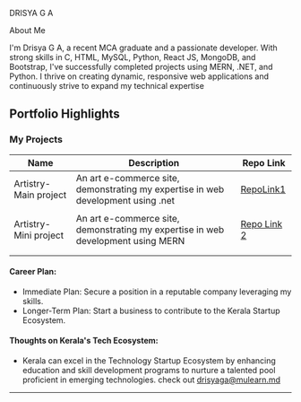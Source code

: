 DRISYA G A

About Me

I'm Drisya G A, a recent MCA graduate and a passionate developer. With strong skills in C, HTML, MySQL, Python, React JS, MongoDB, and Bootstrap, I've successfully completed projects using MERN, .NET, and Python. I thrive on creating dynamic, responsive web applications and continuously strive to expand my technical expertise

## Portfolio Highlights

### My Projects

| Name                | Description                                                               | Repo Link                                                             |
|---------------------|---------------------------------------------------------------------------|-----------------------------------------------------------------------|
|Artistry-Main project| An art e-commerce site, demonstrating my expertise in web development using .net                                                                   | [RepoLink1](https://github.com/drisyaga123/Artistry_web_Application)|  | 
|                     |                      |                                                                       |
|Artistry-Mini project| An art e-commerce site, demonstrating my expertise in web development using MERN      |[Repo Link 2](https://github.com/drisyaga123/Web_app)                   |
|                     |        |                                                                       |
|                     |                                                    |                                                                       |


#### Career Plan:

- Immediate Plan: Secure a position in a reputable company leveraging my skills.
- Longer-Term Plan: Start a business to contribute to the Kerala Startup Ecosystem.

#### Thoughts on Kerala's Tech Ecosystem:

- Kerala can excel in the Technology Startup Ecosystem by enhancing education and skill development programs to nurture a talented pool proficient in emerging technologies.
check out [drisyaga@mulearn.md](./profiles/drisyaga@mulearn.md)

---
